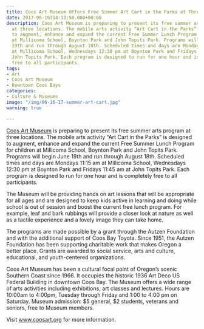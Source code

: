 ```yaml
---
title: Coos Art Museum Offers Free Summer Art Cart in the Parks at Three Locations
date: 2017-06-16T14:13:50.000+00:00
description: Coos Art Museum is preparing to present its free summer arts program
  at three locations. The mobile arts activity “Art Cart in the Parks” is designed
  to augment, enhance and expand the current Free Summer Lunch Program for children
  at Millicoma School, Boynton Park and John Topits Park. Programs will begin June
  19th and run through August 18th. Scheduled times and days are Mondays 11:15 am
  at Millicoma School, Wednesdays 12:30 pm at Boynton Park and Fridays 11:45 am at
  John Topits Park. Each program is designed to run for one hour and is completely
  free to all participants.
tags:
- Art
- Coos Art Museum
- Downtown Coos Bays
categories:
- Culture & Museums
image: "/img/06-16-17-summer-art-cart.jpg"
warning: true

---
```

<a href="https://www.coosart.org/" target="_blank">Coos Art Museum</a> is preparing to present its free summer arts program at three locations. The mobile arts activity “Art Cart in the Parks” is designed to augment, enhance and expand the current Free Summer Lunch Program for children at Millicoma School, Boynton Park and John Topits Park. Programs will begin June 19th and run through August 18th. Scheduled times and days are Mondays 11:15 am at Millicoma School, Wednesdays 12:30 pm at Boynton Park and Fridays 11:45 am at John Topits Park. Each program is designed to run for one hour and is completely free to all participants.

The Museum will be providing hands on art lessons that will be appropriate for all ages and are designed to keep kids active in learning and doing while school is out of session and boost the current free lunch program. For example, leaf and bark rubbings will provide a closer look at nature as well as a tactile experience and a lovely image they can take home.

The programs are made possible by a grant through the Autzen Foundation and with the additional support of Coos Bay Toyota. Since 1951, the Autzen Foundation has been supporting charitable work that makes Oregon a better place. Grants are awarded to social service, arts and culture, educational, and youth-centered organizations.

Coos Art Museum has been a cultural focal point of Oregon’s scenic Southern Coast since 1966. It occupies the historic 1936 Art Deco US Federal Building in downtown Coos Bay. The Museum offers a wide range of arts activities including exhibitions, art classes and lectures. Hours are 10:00am to 4:00pm, Tuesday through Friday and 1:00 to 4:00 pm on Saturday. Museum admission: $5 general, $2 students, veterans and seniors, free to Museum members.

Visit <a href="https://www.coosart.org/" target="_blank">www.coosart.org</a> for more information.
